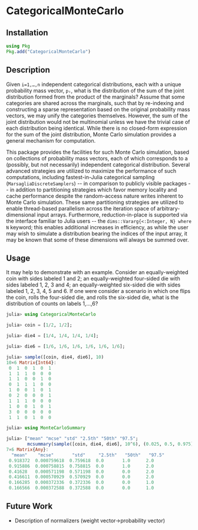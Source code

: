 # CategoricalMonteCarlo

## Installation
```julia
using Pkg
Pkg.add("CategoricalMonteCarlo")
```

## Description

Given `i=1,…,n` independent categorical distributions, each with a
unique probability mass vector, `pᵢ`, what is the distribution of the
sum of the joint distribution formed from the product of the
marginals? Assume that some categories are shared across the
marginals, such that by re-indexing and constructing a sparse
representation based on the original probability mass vectors, we may
unify the categories themselves. However, the sum of the joint
distribution would not be multinomial unless we have the trivial case
of each distribution being identical. While there is no closed-form
expression for the sum of the joint distribution, Monte Carlo
simulation provides a general mechanism for computation.

This package provides the facilities for such Monte Carlo simulation,
based on collections of probability mass vectors, each of which
corresponds to a (possibly, but not necessarily) independent
categorical distribution. Several advanced strategies are utilized to
maximize the performance of such computations, including
fastest-in-Julia categorical sampling (`MarsagliaDiscreteSamplers`) --
in comparison to publicly visible packages -- in addition to
partitioning strategies which favor memory locality and cache
performance despite the random-access nature writes inherent to Monte
Carlo simulation. These same partitioning strategies are utilized to
enable thread-based parallelism across the iteration space of
arbitrary-dimensional input arrays. Furthermore, reduction-in-place is
supported via the interface familiar to Julia users -- the
`dims::Vararg{<:Integer, N} where N` keyword; this enables additional
increases in efficiency, as while the user may wish to simulate a
distribution bearing the indices of the input array, it may be known
that some of these dimensions will always be summed over.

## Usage

It may help to demonstrate with an example. Consider an
equally-weighted coin with sides labeled 1 and 2; an equally-weighted
four-sided die with sides labeled 1, 2, 3 and 4; an equally-weighted
six-sided die with sides labeled 1, 2, 3, 4, 5 and 6. If one were
consider a scenario in which one flips the coin, rolls the four-sided
die, and rolls the six-sided die, what is the distribution of counts
on labels 1,...,6?

```julia
julia> using CategoricalMonteCarlo

julia> coin = [1/2, 1/2];

julia> die4 = [1/4, 1/4, 1/4, 1/4];

julia> die6 = [1/6, 1/6, 1/6, 1/6, 1/6, 1/6];

julia> sample([coin, die4, die6], 10)
10×6 Matrix{Int64}:
 0  1  0  1  0  1
 1  1  1  0  0  0
 1  1  0  0  1  0
 0  1  1  1  0  0
 1  0  0  1  0  1
 0  2  0  0  0  1
 1  1  1  0  0  0
 1  0  0  1  0  1
 3  0  0  0  0  0
 1  1  0  1  0  0

julia> using MonteCarloSummary

julia> ["mean" "mcse" "std" "2.5th" "50th" "97.5"; 
        mcsummary(sample([coin, die4, die6], 10^6), (0.025, 0.5, 0.975))]
7×6 Matrix{Any}:
  "mean"    "mcse"       "std"     "2.5th"   "50th"   "97.5"
 0.918372  0.000759618  0.759618  0.0       1.0      2.0
 0.915886  0.000758815  0.758815  0.0       1.0      2.0
 0.41628   0.000571198  0.571198  0.0       0.0      2.0
 0.416611  0.000570929  0.570929  0.0       0.0      2.0
 0.166285  0.000372336  0.372336  0.0       0.0      1.0
 0.166566  0.000372588  0.372588  0.0       0.0      1.0
```


## Future Work
- Description of normalizers (weight vector->probability vector)
